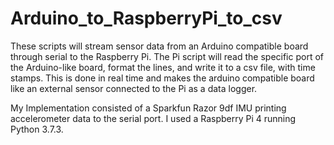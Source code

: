 # Arduino_to_RaspberryPi_to_csv

These scripts will stream sensor data from an Arduino compatible board through serial to the Raspberry Pi. The Pi script will read the specific port of the Arduino-like board, format the lines, and write it to a csv file, with time stamps. This is done in real time and makes the arduino compatible board like an external sensor connected to the Pi as a data logger.

My Implementation consisted of a Sparkfun Razor 9df IMU printing accelerometer data to the serial port. I used a Raspberry Pi 4 running Python 3.7.3.
